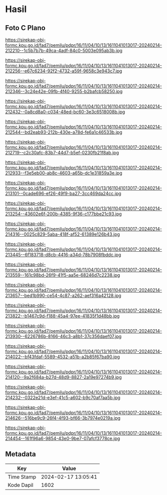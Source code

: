 # Hasil

## Foto C Plano

https://sirekap-obj-formc.kpu.go.id/fad7/pemilu/pdpr/16/11/04/10/13/1611041013017-20240214-212210--1c5b7b7b-49ca-4adf-84c0-5003e095ab3b.jpg

https://sirekap-obj-formc.kpu.go.id/fad7/pemilu/pdpr/16/11/04/10/13/1611041013017-20240214-212256--e67c6234-92f2-4732-a59f-9658c3e943c7.jpg

https://sirekap-obj-formc.kpu.go.id/fad7/pemilu/pdpr/16/11/04/10/13/1611041013017-20240214-212346--3c24e42e-09fb-4f40-9255-b2bafcb58250.jpg

https://sirekap-obj-formc.kpu.go.id/fad7/pemilu/pdpr/16/11/04/10/13/1611041013017-20240214-212432--0a8cd8a0-c034-48ed-bc60-3e3c6518008b.jpg

https://sirekap-obj-formc.kpu.go.id/fad7/pemilu/pdpr/16/11/04/10/13/1611041013017-20240214-212544--bd2eab93-212b-430e-a78d-fe6a1c46533b.jpg

https://sirekap-obj-formc.kpu.go.id/fad7/pemilu/pdpr/16/11/04/10/13/1611041013017-20240214-212719--c2c30afc-83b7-44d7-b5ef-0230fb21f8ab.jpg

https://sirekap-obj-formc.kpu.go.id/fad7/pemilu/pdpr/16/11/04/10/13/1611041013017-20240214-212933--f3e5eb00-ab8c-4603-a65b-dc1e31859a3e.jpg

https://sirekap-obj-formc.kpu.go.id/fad7/pemilu/pdpr/16/11/04/10/13/1611041013017-20240214-213101--0cade696-ef26-49f9-ba27-3cc469da24cc.jpg

https://sirekap-obj-formc.kpu.go.id/fad7/pemilu/pdpr/16/11/04/10/13/1611041013017-20240214-213254--43602e6f-200b-4385-9f36-c177bbe21c93.jpg

https://sirekap-obj-formc.kpu.go.id/fad7/pemilu/pdpr/16/11/04/10/13/1611041013017-20240214-214316--0025c829-5aba-418f-af52-61389e126b43.jpg

https://sirekap-obj-formc.kpu.go.id/fad7/pemilu/pdpr/16/11/04/10/13/1611041013017-20240214-213445--6f183718-d8cb-4416-a34d-78b7908fbddc.jpg

https://sirekap-obj-formc.kpu.go.id/fad7/pemilu/pdpr/16/11/04/10/13/1611041013017-20240214-213559--161c98bd-26f9-41f5-aa5e-68246d7c2238.jpg

https://sirekap-obj-formc.kpu.go.id/fad7/pemilu/pdpr/16/11/04/10/13/1611041013017-20240214-213657--bed1b990-ce54-4c87-a262-aef316a42128.jpg

https://sirekap-obj-formc.kpu.go.id/fad7/pemilu/pdpr/16/11/04/10/13/1611041013017-20240214-213822--b1467c9d-f188-45a4-97ee-41835f1d48bb.jpg

https://sirekap-obj-formc.kpu.go.id/fad7/pemilu/pdpr/16/11/04/10/13/1611041013017-20240214-213930--6226786b-8166-46c3-a8b1-37c356daef07.jpg

https://sirekap-obj-formc.kpu.go.id/fad7/pemilu/pdpr/16/11/04/10/13/1611041013017-20240214-214022--bf43fdaf-5589-4532-a51b-a2b85f67ba90.jpg

https://sirekap-obj-formc.kpu.go.id/fad7/pemilu/pdpr/16/11/04/10/13/1611041013017-20240214-214120--9a2f684a-b27d-48d9-8827-2a19e97274b9.jpg

https://sirekap-obj-formc.kpu.go.id/fad7/pemilu/pdpr/16/11/04/10/13/1611041013017-20240214-214232--0322e21d-e3ef-41c5-a602-b9c70af7aa5b.jpg

https://sirekap-obj-formc.kpu.go.id/fad7/pemilu/pdpr/16/11/04/10/13/1611041013017-20240214-214626--516be9c9-26f4-4f93-bf66-3b7974e0219a.jpg

https://sirekap-obj-formc.kpu.go.id/fad7/pemilu/pdpr/16/11/04/10/13/1611041013017-20240214-214454--161f96a6-9854-43e0-9be7-07afcf3778ce.jpg


## Metadata

| Key        | Value               |
| ---------- | ------------------- |
| Time Stamp | 2024-02-17 13:05:41 |
| Kode Dapil | 1602                |



